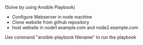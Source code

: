 (Solve by using Ansible Playbook)

- Configure Webserver in node machine
- Clone website from github repository
- host website in node1.example.com and node2.example.com

Use command "ansible-playbook filename" to run the playbook
